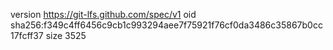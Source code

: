 version https://git-lfs.github.com/spec/v1
oid sha256:f349c4ff6456c9cb1c993294aee7f75921f76cf0da3486c35867b0cc17fcff37
size 3525
